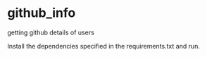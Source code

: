 # github_info
getting github details of users



Install the dependencies specified in the requirements.txt and run.
